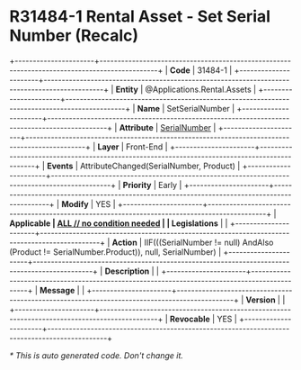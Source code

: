 ﻿---
erp.type: front-end-business-rule
erp.entity: Applications.Rental.Assets
---

# R31484-1 Rental Asset - Set Serial Number (Recalc)
+----------------------+----------------------------------------------------------------------------------------------+
| **Code**             | 31484-1                                                                                      |
+----------------------+----------------------------------------------------------------------------------------------+
| **Entity**           | @Applications.Rental.Assets                                                                  |
+----------------------+----------------------------------------------------------------------------------------------+
| **Name**             | SetSerialNumber                                                                              |
+----------------------+----------------------------------------------------------------------------------------------+
| **Attribute**        | [SerialNumber](../entities/Applications.Rental.Assets.md#serialnumber)                       |
+----------------------+----------------------------------------------------------------------------------------------+
| **Layer**            | Front-End                                                                                    |
+----------------------+----------------------------------------------------------------------------------------------+
| **Events**           | AttributeChanged(SerialNumber, Product)                                                      |
+----------------------+----------------------------------------------------------------------------------------------+
| **Priority**         | Early                                                                                        |
+----------------------+----------------------------------------------------------------------------------------------+
| **Modify**           | YES                                                                                          |
+----------------------+----------------------------------------------------------------------------------------------+
| **Applicable         | [ALL // no condition needed](xref:applicable-legislations)                                   |
| Legislations**       |                                                                                              |
+----------------------+----------------------------------------------------------------------------------------------+
| **Action**           | IIF(((SerialNumber != null) AndAlso (Product != SerialNumber.Product)), null, SerialNumber)  |
+----------------------+----------------------------------------------------------------------------------------------+
| **Description**      |                                                                                              |
+----------------------+----------------------------------------------------------------------------------------------+
| **Message**          |                                                                                              |
+----------------------+----------------------------------------------------------------------------------------------+
| **Version**          |                                                                                              |
+----------------------+----------------------------------------------------------------------------------------------+
| **Revocable**        | YES                                                                                          |
+----------------------+----------------------------------------------------------------------------------------------+

*\* This is auto generated code. Don't change it.*
